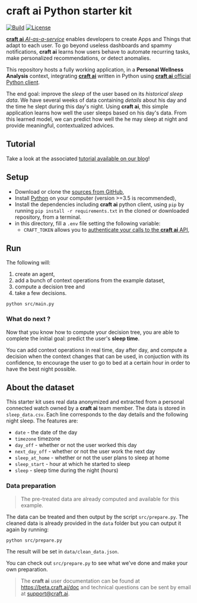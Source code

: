 # **craft ai** Python starter kit #

[![Build](https://img.shields.io/travis/craft-ai/craft-ai-starterkit-python/master.svg?style=flat-square)](https://travis-ci.org/craft-ai/craft-ai-starterkit-python) [![License](https://img.shields.io/badge/license-BSD--3--Clause-42358A.svg?style=flat-square)](LICENSE)

[**craft ai** _AI-as-a-service_](http://craft.ai) enables developers to create Apps and Things that adapt to each user. To go beyond useless dashboards and spammy notifications, **craft ai** learns how users behave to automate recurring tasks, make personalized recommendations, or detect anomalies.

This repository hosts a fully working application, in a **Personal Wellness Analysis** context, integrating [**craft ai**](http://craft.ai) written in Python using [**craft ai** official Python client](https://pypi.python.org/pypi?:action=display&name=craft-ai).

The end goal: improve the _sleep_ of the user based on its _historical sleep data_. We have several weeks of data containing _details_ about his day and the time he slept during this day's night. Using **craft ai**, this simple application learns how well the user sleeps based on his day's data. From this learned model, we can predict how well the he may sleep at night and provide meaningful, contextualized advices.

## Tutorial ##

Take a look at the associated [tutorial available on our blog](http://www.craft.ai/blog/)!

## Setup ##

- Download or clone the [sources from GitHub](https://github.com/craft-ai/craft-ai-starterkit-python),
- Install [Python](https://www.python.org/downloads/) on your computer (version >=3.5 is recommended),
- Install the dependencies including **craft ai** python client, using `pip` by running `pip install -r requirements.txt` in the cloned or downloaded repository, from a terminal.
- in this directory, fill a `.env` file setting the following variable:
    - `CRAFT_TOKEN` allows you to [authenticate your calls to the **craft ai** API](https://beta.craft.ai/doc/python#1---retrieve-your-credentials),

## Run ##

The following will:

1. create an agent,
2. add a bunch of context operations from the example dataset,
3. compute a decision tree and
4. take a few decisions.

```console
python src/main.py
```

### What do next ? ###

Now that you know how to compute your decision tree, you are able to complete the initial goal: predict the user's **sleep time**.

You can add context operations in real time, day after day, and compute a decision when the context changes that can be used, in conjuction with its confidence, to encourage the user to go to bed at a certain hour in order to have the best night possible.

## About the dataset ##

This starter kit uses real data anonymized and extracted from a personal connected watch owned by a **craft ai** team member. The data is stored in `sleep_data.csv`. Each line corresponds to the day details and the following night sleep. The features are:

* `date` - the date of the day
* `timezone` timezone
* `day_off` - whether or not the user worked this day
* `next_day_off` - whether or not the user work the next day
* `sleep_at_home` - whether or not the user plans to sleep at home
* `sleep_start` - hour at which he started to sleep
* `sleep` - sleep time during the night (hours)

### Data preparation ###

> The pre-treated data are already computed and available for this example.

The data can be treated and then output by the script `src/prepare.py`. The cleaned data is already provided in the `data` folder but you can output it again by running:

```console
python src/prepare.py
```

The result will be set in `data/clean_data.json`.

You can check out `src/prepare.py` to see what we've done and make your own preparation.

> The **craft ai** user documentation can be found at <https://beta.craft.ai/doc> and technical questions can be sent by email at [support@craft.ai]('mailto:support@craft.ai').
